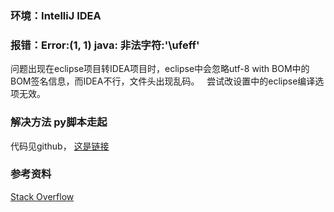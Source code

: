 ### 环境：IntelliJ IDEA   
### 报错：Error:(1, 1) java: 非法字符:'\ufeff'  
问题出现在eclipse项目转IDEA项目时，eclipse中会忽略utf-8 with BOM中的BOM签名信息，而IDEA不行，文件头出现乱码。  
尝试改设置中的eclipse编译选项无效。  
### 解决方法 py脚本走起  
代码见github， [这是链接](https://github.com/codeway3/tools/blob/master/BOM_deleter.py)


### 参考资料
[Stack Overflow](https://stackoverflow.com/questions/8898294/convert-utf-8-with-bom-to-utf-8-with-no-bom-in-python)
